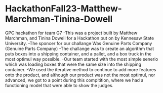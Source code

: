 # HackathonFall23-Matthew-Marchman-Tinina-Dowell
GPC hackathon for team G7
-This was a project built by Matthew Marchman, and Tinina Dowell for a Hackathon put on by Kennesaw State University. 
-The sponcer for our challange Was Genuine Parts Company (Genuine Parts Company)
-The challange was to create an algorithm that puts boxes into a shipping container, and a pallet, and a box truck in the most optimul way possible.
-Our team started with the most simple senerio which was loading boxes that were the same size into the shipping container.
-We used the iterative method to continue to add more features onto the product, and although our product was not the most optimul, nor advanced, we got to a point during this compitition, where we had a functioning model that
were able to show the judges.
